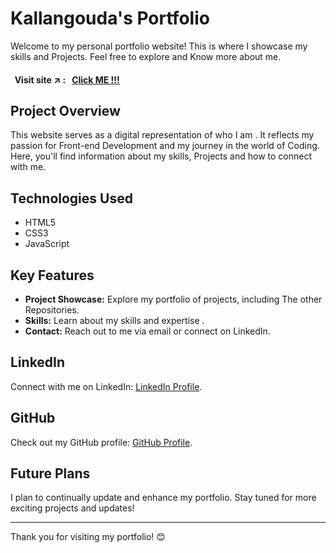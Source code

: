 # Kallangouda's Portfolio

Welcome to my personal portfolio website! This is where I showcase my skills and Projects. Feel free to explore and Know more about me.

#### &nbsp; Visit site :arrow_upper_right: : &nbsp; [Click ME !!!](https://kallangouda.github.io/Portfolio-Kallangouda/)


## Project Overview

This website serves as a digital representation of who I am . It reflects my passion for Front-end Development and my journey in the world of Coding. Here, you'll find information about my skills, Projects and how to connect with me.


## Technologies Used

- HTML5
- CSS3
- JavaScript

## Key Features

- **Project Showcase:** Explore my portfolio of projects, including The other Repositories.
- **Skills:** Learn about my skills and expertise .
- **Contact:** Reach out to me via email or connect on LinkedIn.

## LinkedIn

Connect with me on LinkedIn: [LinkedIn Profile](https://www.linkedin.com/in/kallangouda-patil/).

## GitHub

Check out my GitHub profile: [GitHub Profile](https://github.com/Kallangouda).


## Future Plans

I plan to continually update and enhance my portfolio. Stay tuned for more exciting projects and updates!


---

Thank you for visiting my portfolio! 😊
